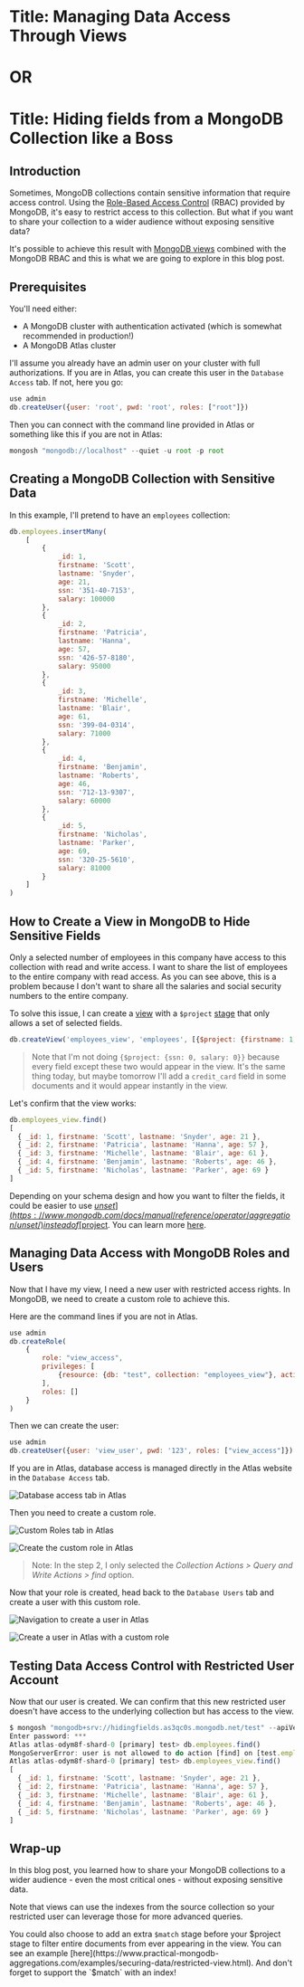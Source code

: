 # Title: Managing Data Access Through Views
# OR
# Title: Hiding fields from a MongoDB Collection like a Boss

## Introduction

Sometimes, MongoDB collections contain sensitive information that require access control.
Using the [Role-Based Access Control](https://www.mongodb.com/docs/manual/core/authorization/) (RBAC) provided by MongoDB, it's easy to restrict access to this collection.
But what if you want to share your collection to a wider audience without exposing sensitive data?

It's possible to achieve this result with [MongoDB views](https://www.mongodb.com/docs/manual/core/views/) combined with the MongoDB RBAC and this is what we are going to explore in this blog post.

## Prerequisites

You'll need either:
- A MongoDB cluster with authentication activated (which is somewhat recommended in production!)
- A MongoDB Atlas cluster

I'll assume you already have an admin user on your cluster with full authorizations. 
If you are in Atlas, you can create this user in the `Database Access` tab.
If not, here you go:

```js
use admin
db.createUser({user: 'root', pwd: 'root', roles: ["root"]})
```

Then you can connect with the command line provided in Atlas or something like this if you are not in Atlas:

```js
mongosh "mongodb://localhost" --quiet -u root -p root
```

## Creating a MongoDB Collection with Sensitive Data

In this example, I'll pretend to have an `employees` collection:

```js
db.employees.insertMany(
    [
        {
            _id: 1,
            firstname: 'Scott',
            lastname: 'Snyder',
            age: 21,
            ssn: '351-40-7153',
            salary: 100000
        },
        {
            _id: 2,
            firstname: 'Patricia',
            lastname: 'Hanna',
            age: 57,
            ssn: '426-57-8180',
            salary: 95000
        },
        {
            _id: 3,
            firstname: 'Michelle',
            lastname: 'Blair',
            age: 61,
            ssn: '399-04-0314',
            salary: 71000
        },
        {
            _id: 4,
            firstname: 'Benjamin',
            lastname: 'Roberts',
            age: 46,
            ssn: '712-13-9307',
            salary: 60000
        },
        {
            _id: 5,
            firstname: 'Nicholas',
            lastname: 'Parker',
            age: 69,
            ssn: '320-25-5610',
            salary: 81000
        }
    ]
)
```

## How to Create a View in MongoDB to Hide Sensitive Fields

Only a selected number of employees in this company have access to this collection with read and write access.
I want to share the list of employees to the entire company with read access. 
As you can see above, this is a problem because I don't want to share all the salaries and social security numbers to the entire company.

To solve this issue, I can create a [view](https://www.mongodb.com/docs/manual/core/views/) with a `$project` [stage](https://www.mongodb.com/docs/manual/reference/operator/aggregation-pipeline/) that only allows a set of selected fields.

```js
db.createView('employees_view', 'employees', [{$project: {firstname: 1, lastname: 1, age: 1}}])
```

> Note that I'm not doing `{$project: {ssn: 0, salary: 0}}` because every field except these two would appear in the view.
It's the same thing today, but maybe tomorrow I'll add a `credit_card` field in some documents and it would appear instantly in the view.

Let's confirm that the view works: 

```js
db.employees_view.find()
[
  { _id: 1, firstname: 'Scott', lastname: 'Snyder', age: 21 },
  { _id: 2, firstname: 'Patricia', lastname: 'Hanna', age: 57 },
  { _id: 3, firstname: 'Michelle', lastname: 'Blair', age: 61 },
  { _id: 4, firstname: 'Benjamin', lastname: 'Roberts', age: 46 },
  { _id: 5, firstname: 'Nicholas', lastname: 'Parker', age: 69 }
]
```

Depending on your schema design and how you want to filter the fields, it could be easier to use [$unset](https://www.mongodb.com/docs/manual/reference/operator/aggregation/unset/) instead of [$project](https://www.mongodb.com/docs/manual/reference/operator/aggregation/project/). You can learn more [here](https://www.practical-mongodb-aggregations.com/guides/project.html#when-to-use-set--unset). 

## Managing Data Access with MongoDB Roles and Users

Now that I have my view, I need a new user with restricted access rights. In MongoDB, we need to create a custom role to achieve this.

Here are the command lines if you are not in Atlas.

```js
use admin
db.createRole(
    {
        role: "view_access",
        privileges: [
            {resource: {db: "test", collection: "employees_view"}, actions: ["find"]}
        ],
        roles: []
    }
)
```

Then we can create the user:

```js
use admin
db.createUser({user: 'view_user', pwd: '123', roles: ["view_access"]})
```

If you are in Atlas, database access is managed directly in the Atlas website in the `Database Access` tab.

![Database access tab in Atlas](./images/1_db_access.png)

Then you need to create a custom role.

![Custom Roles tab in Atlas](./images/2_custom_roles.png)

![Create the custom role in Atlas](./images/3_create_role.png)

> Note: In the step 2, I only selected the _Collection Actions > Query and Write Actions > find_ option.

Now that your role is created, head back to the `Database Users` tab and create a user with this custom role.

![Navigation to create a user in Atlas](./images/4_create_user_nav.png)

![Create a user in Atlas with a custom role](./images/5_create_user.png)

## Testing Data Access Control with Restricted User Account

Now that our user is created. We can confirm that this new restricted user doesn't have access to the underlying collection but has access to the view.

```js
$ mongosh "mongodb+srv://hidingfields.as3qc0s.mongodb.net/test" --apiVersion 1 --username view_user --quiet
Enter password: ***
Atlas atlas-odym8f-shard-0 [primary] test> db.employees.find()
MongoServerError: user is not allowed to do action [find] on [test.employees]
Atlas atlas-odym8f-shard-0 [primary] test> db.employees_view.find()
[
  { _id: 1, firstname: 'Scott', lastname: 'Snyder', age: 21 },
  { _id: 2, firstname: 'Patricia', lastname: 'Hanna', age: 57 },
  { _id: 3, firstname: 'Michelle', lastname: 'Blair', age: 61 },
  { _id: 4, firstname: 'Benjamin', lastname: 'Roberts', age: 46 },
  { _id: 5, firstname: 'Nicholas', lastname: 'Parker', age: 69 }
]
```

## Wrap-up

In this blog post, you learned how to share your MongoDB collections to a wider audience - even the most critical ones - without exposing sensitive data.

Note that views can use the indexes from the source collection so your restricted user can leverage those for more advanced queries.

You could also choose to add an extra `$match` stage before your $project stage to filter entire documents from ever appearing in the view. You can see an example [here](https://www.practical-mongodb-aggregations.com/examples/securing-data/restricted-view.html). And don't forget to support the `$match` with an index!
